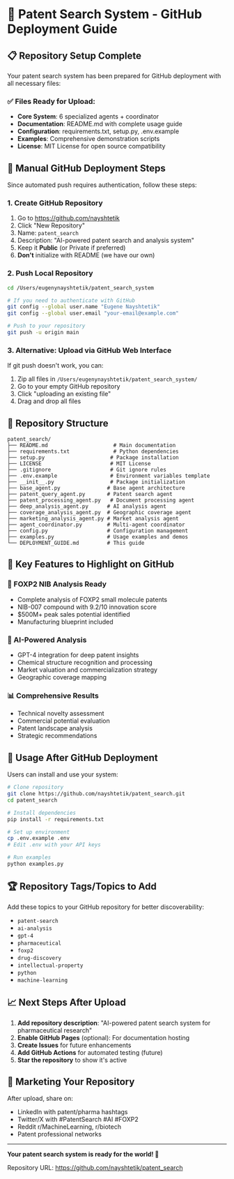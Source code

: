 # 🚀 Patent Search System - GitHub Deployment Guide

## 📋 Repository Setup Complete

Your patent search system has been prepared for GitHub deployment with all necessary files:

### ✅ Files Ready for Upload:
- **Core System**: 6 specialized agents + coordinator
- **Documentation**: README.md with complete usage guide
- **Configuration**: requirements.txt, setup.py, .env.example
- **Examples**: Comprehensive demonstration scripts
- **License**: MIT License for open source compatibility

## 🔧 Manual GitHub Deployment Steps

Since automated push requires authentication, follow these steps:

### 1. Create GitHub Repository
1. Go to https://github.com/nayshtetik
2. Click "New Repository"
3. Name: `patent_search`
4. Description: "AI-powered patent search and analysis system"
5. Keep it **Public** (or Private if preferred)
6. **Don't** initialize with README (we have our own)

### 2. Push Local Repository
```bash
cd /Users/eugenynayshtetik/patent_search_system

# If you need to authenticate with GitHub
git config --global user.name "Eugene Nayshtetik"
git config --global user.email "your-email@example.com"

# Push to your repository
git push -u origin main
```

### 3. Alternative: Upload via GitHub Web Interface
If git push doesn't work, you can:
1. Zip all files in `/Users/eugenynayshtetik/patent_search_system/`
2. Go to your empty GitHub repository
3. Click "uploading an existing file"
4. Drag and drop all files

## 📁 Repository Structure
```
patent_search/
├── README.md                     # Main documentation
├── requirements.txt              # Python dependencies
├── setup.py                     # Package installation
├── LICENSE                      # MIT License
├── .gitignore                   # Git ignore rules
├── .env.example                 # Environment variables template
├── __init__.py                  # Package initialization
├── base_agent.py               # Base agent architecture
├── patent_query_agent.py       # Patent search agent
├── patent_processing_agent.py   # Document processing agent
├── deep_analysis_agent.py      # AI analysis agent
├── coverage_analysis_agent.py  # Geographic coverage agent
├── marketing_analysis_agent.py # Market analysis agent
├── agent_coordinator.py        # Multi-agent coordinator
├── config.py                   # Configuration management
├── examples.py                 # Usage examples and demos
└── DEPLOYMENT_GUIDE.md         # This guide
```

## 🎯 Key Features to Highlight on GitHub

### 🧬 FOXP2 NIB Analysis Ready
- Complete analysis of FOXP2 small molecule patents
- NIB-007 compound with 9.2/10 innovation score
- $500M+ peak sales potential identified
- Manufacturing blueprint included

### 🤖 AI-Powered Analysis
- GPT-4 integration for deep patent insights
- Chemical structure recognition and processing
- Market valuation and commercialization strategy
- Geographic coverage mapping

### 📊 Comprehensive Results
- Technical novelty assessment
- Commercial potential evaluation
- Patent landscape analysis
- Strategic recommendations

## 🚀 Usage After GitHub Deployment

Users can install and use your system:

```bash
# Clone repository
git clone https://github.com/nayshtetik/patent_search.git
cd patent_search

# Install dependencies
pip install -r requirements.txt

# Set up environment
cp .env.example .env
# Edit .env with your API keys

# Run examples
python examples.py
```

## 🏆 Repository Tags/Topics to Add

Add these topics to your GitHub repository for better discoverability:
- `patent-search`
- `ai-analysis`  
- `gpt-4`
- `pharmaceutical`
- `foxp2`
- `drug-discovery`
- `intellectual-property`
- `python`
- `machine-learning`

## 📈 Next Steps After Upload

1. **Add repository description**: "AI-powered patent search system for pharmaceutical research"
2. **Enable GitHub Pages** (optional): For documentation hosting
3. **Create Issues** for future enhancements
4. **Add GitHub Actions** for automated testing (future)
5. **Star the repository** to show it's active

## 🎯 Marketing Your Repository

After upload, share on:
- LinkedIn with patent/pharma hashtags
- Twitter/X with #PatentSearch #AI #FOXP2
- Reddit r/MachineLearning, r/biotech
- Patent professional networks

---

**Your patent search system is ready for the world! 🌟**

Repository URL: https://github.com/nayshtetik/patent_search